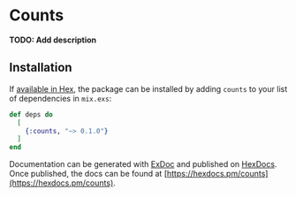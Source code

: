 # Counts

**TODO: Add description**

## Installation

If [available in Hex](https://hex.pm/docs/publish), the package can be installed
by adding `counts` to your list of dependencies in `mix.exs`:

```elixir
def deps do
  [
    {:counts, "~> 0.1.0"}
  ]
end
```

Documentation can be generated with [ExDoc](https://github.com/elixir-lang/ex_doc)
and published on [HexDocs](https://hexdocs.pm). Once published, the docs can
be found at [https://hexdocs.pm/counts](https://hexdocs.pm/counts).

